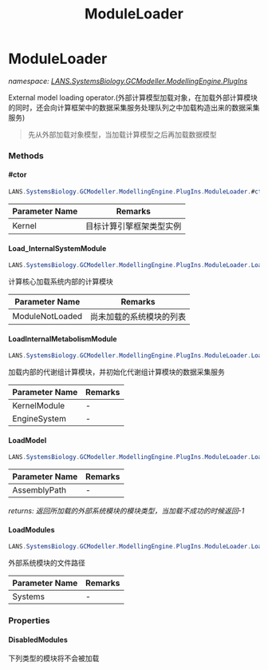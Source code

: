 ﻿---
title: ModuleLoader
---

# ModuleLoader
_namespace: [LANS.SystemsBiology.GCModeller.ModellingEngine.PlugIns](N-LANS.SystemsBiology.GCModeller.ModellingEngine.PlugIns.html)_

External model loading operator.(外部计算模型加载对象，在加载外部计算模块的同时，还会向计算框架中的数据采集服务处理队列之中加载构造出来的数据采集服务)

> 先从外部加载对象模型，当加载计算模型之后再加载数据模型


### Methods

#### #ctor
```csharp
LANS.SystemsBiology.GCModeller.ModellingEngine.PlugIns.ModuleLoader.#ctor(LANS.SystemsBiology.GCModeller.ModellingEngine.EngineSystem.Engine.GCModeller)
```


|Parameter Name|Remarks|
|--------------|-------|
|Kernel|目标计算引擎框架类型实例|


#### Load_InternalSystemModule
```csharp
LANS.SystemsBiology.GCModeller.ModellingEngine.PlugIns.ModuleLoader.Load_InternalSystemModule(Microsoft.VisualBasic.List{LANS.SystemsBiology.GCModeller.ModellingEngine.PlugIns.ISystemFrameworkEntry.Types})
```
计算核心加载系统内部的计算模块

|Parameter Name|Remarks|
|--------------|-------|
|ModuleNotLoaded|尚未加载的系统模块的列表|


#### LoadInternalMetabolismModule
```csharp
LANS.SystemsBiology.GCModeller.ModellingEngine.PlugIns.ModuleLoader.LoadInternalMetabolismModule(LANS.SystemsBiology.GCModeller.ModellingEngine.EngineSystem.ObjectModels.SubSystem.CellSystem,LANS.SystemsBiology.GCModeller.ModellingEngine.EngineSystem.Engine.GCModeller)
```
加载内部的代谢组计算模块，并初始化代谢组计算模块的数据采集服务

|Parameter Name|Remarks|
|--------------|-------|
|KernelModule|-|
|EngineSystem|-|


#### LoadModel
```csharp
LANS.SystemsBiology.GCModeller.ModellingEngine.PlugIns.ModuleLoader.LoadModel(System.String)
```


|Parameter Name|Remarks|
|--------------|-------|
|AssemblyPath|-|

_returns: 返回所加载的外部系统模块的模块类型，当加载不成功的时候返回-1_

#### LoadModules
```csharp
LANS.SystemsBiology.GCModeller.ModellingEngine.PlugIns.ModuleLoader.LoadModules(System.String[])
```
外部系统模块的文件路径

|Parameter Name|Remarks|
|--------------|-------|
|Systems|-|



### Properties

#### DisabledModules
下列类型的模块将不会被加载
